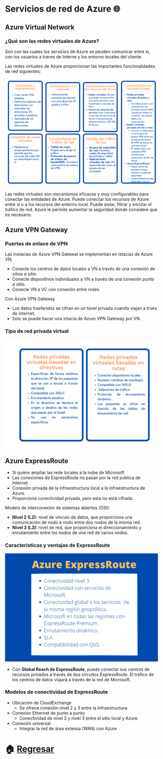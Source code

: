# Servicios de red de Azure :globe_with_meridians:

## Azure Virtual Network

### ¿Qué son las redes virtuales de Azure?

Son con las cuales los servicios de Azure se peuden comunicar entre si, con los usuarios a traves de Interne y los entorno locales del cliente.

Las redes virtuales de Azure proporcionan las importantes funcionalidades de red siguientes:

<p align="center"> 
    <strong></strong>
    <img alt="TiposNubes" src="../Imagenes/VN.png"
    <strong></strong>
</p>

Las redes virtuales son mecanismos eficaces y muy configurables para conectar las entidades de Azure. Puede conectar los recursos de Azure entre sí o a los recursos del entorno local. Puede aislar, filtrar y enrutar el tráfico de red. Azure le permite aumentar la seguridad donde considere que es necesario.



## Azure VPN Gateway

### Puertas de enlace de VPN
Las instacias de Azure VPN Gatewat se implementan en istacias de Azure VN,
* Conecte los centros de datos locales a VN a través de una conexión de *sitios a sitio*.
* Conecte dispositivos individuales a VN a través de una conexión *punto a sitio*.
* Conecte VN a VC con conexión entre  *redes* 
  

Con Azure VPN Gateway
* Los datos trasferidos se cifran en un túnel privada cuando viajan a trvés de internet.
* Solo se puede hacer una intacia de Azure VPN Gateway por VN.
  
### Tipo de red privada virtual

<p align="center"> 
    <strong></strong>
    <img alt="TiposNubes" src="../Imagenes/TypeofVN.png"
    <strong></strong>
</p>


 
## Azure ExpressRoute
* Si quiere ampliar las rede locales a la nube de Microsoft
* Las conexiones de ExpressRoute no pasan por la red publica de Internet.
* Conexión privada de la infraestructura local a la infraestructura de Azure.
*  Proporciona conectividad privada, pero esta no está cifrada.
  
Modelo de interconexión de sistemas abiertos (OSI):
- **Nivel 2 (L2):** nivel de vínculo de datos, que proporciona una comunicación de nodo a nodo entre dos nodos de la misma red.
- **Nivel 3 (L3):** nivel de red, que proporciona el direccionamiento y enrutamiento entre los nodos de una red de varios nodos.

### Características y ventajas de ExpressRoute

<p align="center"> 
    <strong></strong>
    <img alt="TiposNubes" src="../Imagenes/ExpressRoute.png"
    <strong></strong>
</p>

* Con **Global Reach de ExpressRoute**, puede conectar sus centros de recursos privados a través de dos circuitos ExpressRoute. El tráfico de los centros de datos viajará a través de la red de Microsoft.


### Modelos de conectividad de ExpressRoute

* Ubicación de CloudExchange
  * Se ofrece conexión nivel 2 y 3 entre la infraestructura.
* Conexión Ethernet de punto a punto
  * Conectividad de nivel 2 y nivel 3 entre el sitio local y Azure.
* Conexión universal
    * Integrar la red de área extensa (WAN) con Azure 

# :house: [Regresar](https://github.com/JazminQuino/SummerCloud-Grupo-2/blob/main/contenido/semana_dos.md)
